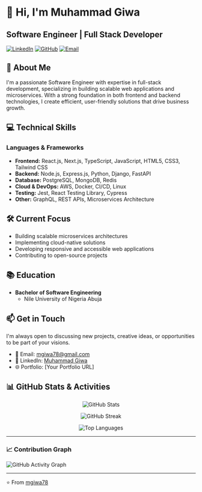 # 👋 Hi, I'm Muhammad Giwa

## Software Engineer | Full Stack Developer

[![LinkedIn](https://img.shields.io/badge/LinkedIn-Connect-blue)](https://www.linkedin.com/in/muhammad-giwa-software-engineer/)
[![GitHub](https://img.shields.io/badge/GitHub-Follow-black)](https://github.com/mgiwa78)
[![Email](https://img.shields.io/badge/Email-Contact-red)](mailto:mgiwa78@gmail.com)

## 🚀 About Me

I'm a passionate Software Engineer with expertise in full-stack development, specializing in building scalable web applications and microservices. With a strong foundation in both frontend and backend technologies, I create efficient, user-friendly solutions that drive business growth.

## 💻 Technical Skills

### Languages & Frameworks

- **Frontend:** React.js, Next.js, TypeScript, JavaScript, HTML5, CSS3, Tailwind CSS
- **Backend:** Node.js, Express.js, Python, Django, FastAPI
- **Database:** PostgreSQL, MongoDB, Redis
- **Cloud & DevOps:** AWS, Docker, CI/CD, Linux
- **Testing:** Jest, React Testing Library, Cypress
- **Other:** GraphQL, REST APIs, Microservices Architecture

## 🛠️ Current Focus

- Building scalable microservices architectures
- Implementing cloud-native solutions
- Developing responsive and accessible web applications
- Contributing to open-source projects

## 📚 Education

- **Bachelor of Software Engineering**
  - Nile University of Nigeria Abuja

## 📫 Get in Touch

I'm always open to discussing new projects, creative ideas, or opportunities to be part of your visions.

- 📧 Email: [mgiwa78@gmail.com](mailto:mgiwa78@gmail.com)
- 💼 LinkedIn: [Muhammad Giwa](https://www.linkedin.com/in/muhammad-giwa-software-engineer/)
- 🌐 Portfolio: [Your Portfolio URL]

## 📊 GitHub Stats & Activities

<div align="center">
  
![GitHub Stats](https://github-readme-stats.vercel.app/api?username=mgiwa78&show_icons=true&theme=radical&count_private=true&include_all_commits=true)

![GitHub Streak](https://github-readme-streak-stats.herokuapp.com/?user=mgiwa78&theme=radical)

![Top Languages](https://github-readme-stats.vercel.app/api/top-langs/?username=mgiwa78&layout=compact&theme=radical&hide=html&langs_count=8)

</div>

---

### 📈 Contribution Graph

![GitHub Activity Graph](https://activity-graph.herokuapp.com/graph?username=mgiwa78&theme=radical)

---

⭐️ From [mgiwa78](https://github.com/mgiwa78)
